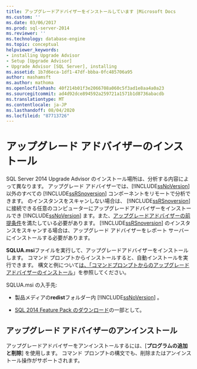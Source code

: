 ```yaml
---
title: アップグレードアドバイザーをインストールしています |Microsoft Docs
ms.custom: ''
ms.date: 03/06/2017
ms.prod: sql-server-2014
ms.reviewer: ''
ms.technology: database-engine
ms.topic: conceptual
helpviewer_keywords:
- installing Upgrade Advisor
- Setup [Upgrade Advisor]
- Upgrade Advisor [SQL Server], installing
ms.assetid: 1b7d6eca-1df1-47df-bbba-0fc485706a95
author: mashamsft
ms.author: mathoma
ms.openlocfilehash: 40f214b01f3e2066708a060c5f3ad1e8aa4a0a23
ms.sourcegitcommit: ad4d92dce894592a259721a1571b1d8736abacdb
ms.translationtype: MT
ms.contentlocale: ja-JP
ms.lasthandoff: 08/04/2020
ms.locfileid: "87713726"
---
```

# <a name="installing-upgrade-advisor"></a>アップグレード アドバイザーのインストール
  SQL Server 2014 Upgrade Advisor のインストール場所は、分析する内容によって異なります。 アップグレード アドバイザーでは、[!INCLUDE[ssNoVersion](../../includes/ssnoversion-md.md)] 以外のすべての [!INCLUDE[ssRSnoversion](../../includes/ssrsnoversion-md.md)] コンポーネントをリモートで分析できます。 のインスタンスをスキャンしない場合は、 [!INCLUDE[ssRSnoversion](../../includes/ssrsnoversion-md.md)] に接続できる任意のコンピューターにアップグレードアドバイザーをインストールでき [!INCLUDE[ssNoVersion](../../includes/ssnoversion-md.md)] ます。また、[アップグレードアドバイザーの前提条件](../../../2014/sql-server/install/upgrade-advisor-prerequisites.md)を満たしている必要があります。 [!INCLUDE[ssRSnoversion](../../includes/ssrsnoversion-md.md)] のインスタンスをスキャンする場合は、アップグレード アドバイザーをレポート サーバーにインストールする必要があります。  
  
 **SQLUA.msi**ファイルを実行して、アップグレードアドバイザーをインストールします。 コマンド プロンプトからインストールすると、自動インストールを実行できます。 構文と例について[は、「コマンドプロンプトからのアップグレードアドバイザーのインストール](../../../2014/sql-server/install/installing-upgrade-advisor-from-the-command-prompt.md)」を参照してください。  
  
 SQLUA.msi の入手先:  
  
-   製品メディアの**redist**フォルダー内 [!INCLUDE[ssNoVersion](../../includes/ssnoversion-md.md)] 。  
  
-   [SQL 2014 Feature Pack のダウンロード](https://www.microsoft.com/download/details.aspx?id=42295)の一部として。  
  
## <a name="uninstalling-upgrade-advisor"></a>アップグレード アドバイザーのアンインストール  
 アップグレードアドバイザーをアンインストールするには、[**プログラムの追加と削除**] を使用します。 コマンド プロンプトの構文でも、削除またはアンインストール操作がサポートされます。  
  
  
